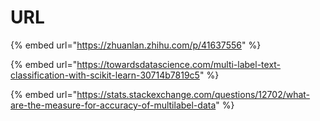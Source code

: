 # URL

{% embed url="https://zhuanlan.zhihu.com/p/41637556" %}

{% embed url="https://towardsdatascience.com/multi-label-text-classification-with-scikit-learn-30714b7819c5" %}

{% embed url="https://stats.stackexchange.com/questions/12702/what-are-the-measure-for-accuracy-of-multilabel-data" %}



